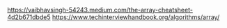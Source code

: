 https://vaibhavsingh-54243.medium.com/the-array-cheatsheet-4d2b671dbde5
https://www.techinterviewhandbook.org/algorithms/array/